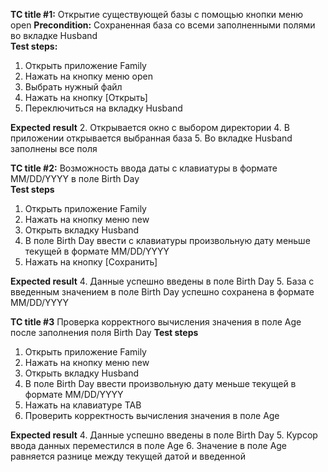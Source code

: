 **TC title #1:** Открытие существующей базы с помощью кнопки меню open
**Precondition:** Сохраненная база со всеми заполненными полями во вкладке Husband	
**Test steps:**
1. Открыть приложение Family
2. Нажать на кнопку меню open
3. Выбрать нужный файл
4. Нажать на кнопку [Открыть]
5. Переключиться на вкладку Husband
	
**Expected result**
2. Открывается окно с выбором директории
4. В приложении открывается выбранная база
5. Во вкладке Husband заполнены все поля


**TC title #2:** Возможность ввода даты с клавиатуры в формате MM/DD/YYYY в поле Birth Day	
**Test steps**
1. Открыть приложение Family
2. Нажать на кнопку меню new 
3. Открыть вкладку Husband
4. В поле Birth Day ввести с клавиатуры произвольную дату меньше текущей в формате MM/DD/YYYY
5. Нажать на кнопку [Сохранить] 


**Expected result**
4. Данные успешно введены в поле Birth Day
5. База с введенным значением в поле Birth Day успешно сохранена в формате MM/DD/YYYY

**TC title #3** Проверка корректного вычисления значения в поле Age после заполнения поля Birth Day	
**Test steps**
1. Открыть приложение Family
2. Нажать на кнопку меню new 
3. Открыть вкладку Husband
4. В поле Birth Day ввести произвольную дату меньше текущей в формате MM/DD/YYYY
5. Нажать на клавиатуре TAB 
6. Проверить корректность вычисления значения в поле Age

**Expected result**
4. Данные успешно введены в поле Birth Day
5. Курсор ввода данных переместился в поле Age
6. Значение в поле Age равняется разнице между текущей датой и введенной
